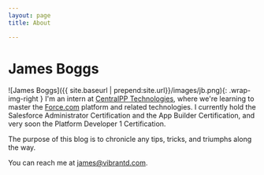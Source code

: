 ```yaml
---
layout: page 
title: About

---
```


# James Boggs

![James Boggs]({{ site.baseurl | prepend:site.url}}/images/jb.png){: .wrap-img-right }
I'm an intern at [CentralPP Technologies](http://centralapptechnologies.com/), where we're learning to master the [Force.com](https://www.salesforce.com/) platform and related technologies. I currently hold the Salesforce Administrator Certification and the App Builder Certification, and very soon the Platform Developer 1 Certification. 

The purpose of this blog is to chronicle any tips, tricks, and triumphs along the way.

You can reach me at [james@vibrantd.com](mailto:james@vibrantd.com).


